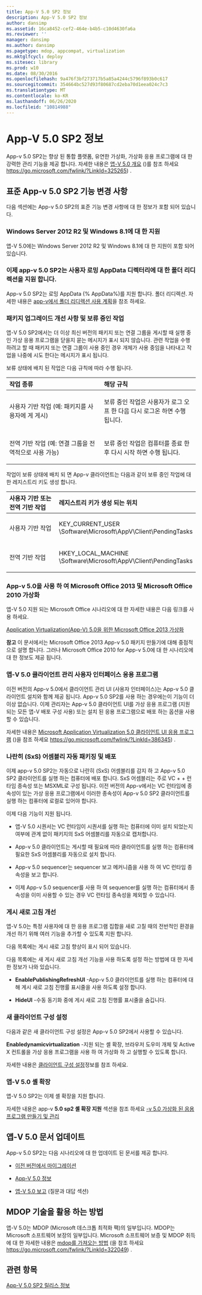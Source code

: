 ```yaml
---
title: App-V 5.0 SP2 정보
description: App-V 5.0 SP2 정보
author: dansimp
ms.assetid: 16ca8452-cef2-464e-b4b5-c10d4630fa6a
ms.reviewer: ''
manager: dansimp
ms.author: dansimp
ms.pagetype: mdop, appcompat, virtualization
ms.mktglfcycl: deploy
ms.sitesec: library
ms.prod: w10
ms.date: 08/30/2016
ms.openlocfilehash: 9a476f3bf273717b5a85a4244c5796f893b0c617
ms.sourcegitcommit: 354664bc527d93f80687cd2eba70d1eea024c7c3
ms.translationtype: MT
ms.contentlocale: ko-KR
ms.lasthandoff: 06/26/2020
ms.locfileid: "10814988"
---
```

# App-V 5.0 SP2 정보


App-v 5.0 SP2는 향상 된 통합 플랫폼, 유연한 가상화, 가상화 응용 프로그램에 대 한 강력한 관리 기능을 제공 합니다. 자세한 내용은 [앱-V 5.0 개요](https://go.microsoft.com/fwlink/p/?LinkId=325265) ()를 참조 하세요 https://go.microsoft.com/fwlink/?LinkId=325265) .

## 표준 App-v 5.0 SP2 기능 변경 사항


다음 섹션에는 App-v 5.0 SP2의 표준 기능 변경 사항에 대 한 정보가 포함 되어 있습니다.

### <a href="" id="bkmk-sp2-supported-cfg"></a>Windows Server 2012 R2 및 Windows 8.1에 대 한 지원

앱-V 5.0에는 Windows Server 2012 R2 및 Windows 8.1에 대 한 지원이 포함 되어 있습니다.

### <a href="" id="-------------app-v-5-0-sp2-now-supports-folder-redirection-for-the-user-s-roaming-appdata-directory"></a> 이제 app-v 5.0 SP2는 사용자 로밍 AppData 디렉터리에 대 한 폴더 리디렉션을 지원 합니다.

App-v 5.0 SP2는 로밍 AppData (% AppData%)를 지원 합니다. 폴더 리디렉션. 자세한 내용은 [app-v에서 폴더 리디렉션 사용 계획](planning-to-use-folder-redirection-with-app-v.md)을 참조 하세요.

### <a href="" id="bkmk-pkg-upgr-pendg-tasks"></a>패키지 업그레이드 개선 사항 및 보류 중인 작업

앱-V 5.0 SP2에서는 더 이상 최신 버전의 패키지 또는 연결 그룹을 게시할 때 실행 중인 가상 응용 프로그램을 닫을지 묻는 메시지가 표시 되지 않습니다. 관련 작업을 수행 하려고 할 때 패키지 또는 연결 그룹이 사용 중인 경우 개체가 사용 중임을 나타내고 작업을 나중에 시도 한다는 메시지가 표시 됩니다.

보류 상태에 배치 된 작업은 다음 규칙에 따라 수행 됩니다.

<table>
<colgroup>
<col width="50%" />
<col width="50%" />
</colgroup>
<thead>
<tr class="header">
<th align="left">작업 종류</th>
<th align="left">해당 규칙</th>
</tr>
</thead>
<tbody>
<tr class="odd">
<td align="left"><p>사용자 기반 작업 (예: 패키지를 사용자에 게 게시)</p></td>
<td align="left"><p>보류 중인 작업은 사용자가 로그 오프 한 다음 다시 로그온 하면 수행 됩니다.</p></td>
</tr>
<tr class="even">
<td align="left"><p>전역 기반 작업 (예: 연결 그룹을 전역적으로 사용 가능)</p></td>
<td align="left"><p>보류 중인 작업은 컴퓨터를 종료 한 후 다시 시작 하면 수행 됩니다.</p></td>
</tr>
</tbody>
</table>

 

작업이 보류 상태에 배치 되 면 App-v 클라이언트는 다음과 같이 보류 중인 작업에 대 한 레지스트리 키도 생성 합니다.

<table>
<colgroup>
<col width="50%" />
<col width="50%" />
</colgroup>
<thead>
<tr class="header">
<th align="left">사용자 기반 또는 전역 기반 작업</th>
<th align="left">레지스트리 키가 생성 되는 위치</th>
</tr>
</thead>
<tbody>
<tr class="odd">
<td align="left"><p>사용자 기반 작업</p></td>
<td align="left"><p>KEY_CURRENT_USER \Software\Microsoft\AppV\Client\PendingTasks</p></td>
</tr>
<tr class="even">
<td align="left"><p>전역 기반 작업</p></td>
<td align="left"><p>HKEY_LOCAL_MACHINE \Software\Microsoft\AppV\Client\PendingTasks</p></td>
</tr>
</tbody>
</table>

 

### App-v 5.0을 사용 하 여 Microsoft Office 2013 및 Microsoft Office 2010 가상화

앱-V 5.0 지원 되는 Microsoft Office 시나리오에 대 한 자세한 내용은 다음 링크를 사용 하세요.

[Application Virtualization(App-V) 5.0을 위한 Microsoft Office 2013 가상화](../solutions/virtualizing-microsoft-office-2013-for-application-virtualization--app-v--50-solutions.md)

**참고**  이 문서에서는 Microsoft Office 2013 App-v 5.0 패키지 만들기에 대해 중점적으로 설명 합니다. 그러나 Microsoft Office 2010 for App-v 5.0에 대 한 시나리오에 대 한 정보도 제공 됩니다.

 

### <a href="" id="-------------app-v-5-0-client-management-user-interface-application"></a> 앱-V 5.0 클라이언트 관리 사용자 인터페이스 응용 프로그램

이전 버전의 App-v 5.0에서 클라이언트 관리 UI (사용자 인터페이스)는 App-v 5.0 클라이언트 설치와 함께 제공 됩니다. App-v 5.0 SP2를 사용 하는 경우에는이 기능이 더 이상 없습니다. 이제 관리자는 App-v 5.0 클라이언트 UI를 가상 응용 프로그램 (지원 되는 모든 앱-V 배포 구성 사용) 또는 설치 된 응용 프로그램으로 배포 하는 옵션을 사용할 수 있습니다.

자세한 내용은 [Microsoft Application Virtualization 5.0 클라이언트 UI 응용 프로그램](https://go.microsoft.com/fwlink/p/?LinkId=386345) ()을 참조 하세요 https://go.microsoft.com/fwlink/?LinkId=386345) .

### 나란히 (SxS) 어셈블리 자동 패키징 및 배포

이제 app-v 5.0 SP2는 자동으로 나란히 (SxS) 어셈블리를 감지 하 고 App-v 5.0 SP2 클라이언트를 실행 하는 컴퓨터에 배포 합니다. SxS 어셈블리는 주로 VC + + 런타임 종속성 또는 MSXML로 구성 됩니다. 이전 버전의 App-v에서는 VC 런타임에 종속성이 있는 가상 응용 프로그램에서 이러한 종속성이 App-v 5.0 SP2 클라이언트를 실행 하는 컴퓨터에 로컬로 있어야 합니다.

이제 다음 기능이 지원 됩니다.

-   앱-V 5.0 시퀀서는 VC 런타임이 시퀀서를 실행 하는 컴퓨터에 이미 설치 되었는지 여부에 관계 없이 패키지의 SxS 어셈블리를 자동으로 캡처합니다.

-   App-v 5.0 클라이언트는 게시할 때 필요에 따라 클라이언트를 실행 하는 컴퓨터에 필요한 SxS 어셈블리를 자동으로 설치 합니다.

-   App-v 5.0 sequencer는 sequencer 보고 메커니즘을 사용 하 여 VC 런타임 종속성을 보고 합니다.

-   이제 App-v 5.0 sequencer를 사용 하 여 sequencer를 실행 하는 컴퓨터에서 종속성을 이미 사용할 수 있는 경우 VC 런타임 종속성을 제외할 수 있습니다.

### 게시 새로 고침 개선

앱-V 5.0는 특정 사용자에 대 한 응용 프로그램 집합을 새로 고칠 때의 전반적인 환경을 개선 하기 위해 여러 기능을 추가할 수 있도록 지원 합니다.

다음 목록에는 게시 새로 고침 향상이 표시 되어 있습니다.

다음 목록에는 새 게시 새로 고침 개선 기능을 사용 하도록 설정 하는 방법에 대 한 자세한 정보가 나와 있습니다.

-   **EnablePublishingRefreshUI** -App-v 5.0 클라이언트를 실행 하는 컴퓨터에 대해 게시 새로 고침 진행률 표시줄을 사용 하도록 설정 합니다.

-   **HideUI** -수동 동기화 중에 게시 새로 고침 진행률 표시줄을 숨깁니다.

### 새 클라이언트 구성 설정

다음과 같은 새 클라이언트 구성 설정은 App-v 5.0 SP2에서 사용할 수 있습니다.

**Enabledynamicvirtualization** -지원 되는 셸 확장, 브라우저 도우미 개체 및 Active X 컨트롤을 가상 응용 프로그램을 사용 하 여 가상화 하 고 실행할 수 있도록 합니다.

자세한 내용은 [클라이언트 구성 설정](about-client-configuration-settings.md)정보를 참조 하세요.

### <a href="" id="-------------app-v-5-0-shell-extensions"></a> 앱-V 5.0 셸 확장

앱-V 5.0 SP2는 이제 셸 확장을 지원 합니다.

자세한 내용은 app-v **5.0 sp2 셸 확장 지원** 섹션을 참조 하세요 [-v 5.0 가상화 된 응용 프로그램 만들기 및 관리](creating-and-managing-app-v-50-virtualized-applications.md)

## <a href="" id="---------app-v-5-0-documentation-updates"></a> 앱-V 5.0 문서 업데이트


App-v 5.0 SP2는 다음 시나리오에 대 한 업데이트 된 문서를 제공 합니다.

-   [이전 버전에서 마이그레이션](migrating-from-a-previous-version-app-v-50.md)

-   [App-V 5.0 정보](about-app-v-50.md)

-   [앱-V 5.0 보고](about-app-v-50-reporting.md) (질문과 대답 섹션)

## MDOP 기술을 활용 하는 방법


앱-V 5.0는 MDOP (Microsoft 데스크톱 최적화 팩)의 일부입니다. MDOP는 Microsoft 소프트웨어 보장의 일부입니다. Microsoft 소프트웨어 보증 및 MDOP 취득에 대 한 자세한 내용은 [mdop를 가져오는 방법](https://go.microsoft.com/fwlink/?LinkId=322049) (을 참조 하세요 https://go.microsoft.com/fwlink/?LinkId=322049) .






## 관련 항목


[App-V 5.0 SP2 릴리스 정보](release-notes-for-app-v-50-sp2.md)

 

 





